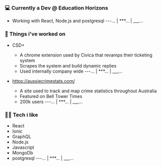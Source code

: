 ### 💻 Currently a Dev @ Education Horizons 
 * Working with React, Node.js and postgresql 
---… | ***… | ___…

### 🔧 Things i've worked on 
* CSD+
  * A chrome extension used by Civica that revamps their ticketing system
  * Scrapes the system and build dynamic replies
  * Used internally company wide
---… | ***… | ___…

* https://aussiecrimestats.com/
  * A site used to track and map crime statistics throughout Australia
  * Featured on Bell Tower Times
  * 200k users
---… | ***… | ___…

### 👨‍💻 Tech i like 
- React
- Ionic
- GraphQL
- Node.js
- Javascript
- MongoDb
- postgresql
---… | ***… | ___…
